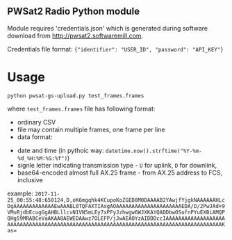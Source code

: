 ## PWSat2 Radio Python module

Module requires 'credentials.json' which is generated during software download from http://pwsat2.softwaremill.com.

Credentials file format:
`{"identifier": "USER_ID", "password": "API_KEY"}`


# Usage
 `python pwsat-gs-upload.py test_frames.frames`
 
 where `test_frames.frames` file has following format:
 
 * ordinary CSV 
 * file may contain multiple frames, one frame per line
 * data format:
 
  - date and time (in pythoic way: `datetime.now().strftime("%Y-%m-%d_%H:%M:%S:%f")`)
  - signle letter indicating transmission type - `U` for uplink, `D` for downlink,
  - base64-encoded almost full AX.25 frame - from AX.25 address to FCS, inclusive
  
  example:
  ```2017-11-25_00:55:48:650124,D,oK6mgqhk4KCupoKoZGED8M0DAAAAB2YAwjfYjgkNAAAAAAHLcDgAAAAAAAAAAAAAEwAAABL0TQFAXTIAxgAOAAAAAAAAAAAAAAAAAAAAAEDA/D/2PwJAd+9VMuRjdbEcugGgAHBLllcvN1VN5mLEy7xPFyJzhwgw6WJXKAYQADDbwOSufnPYuEXBiAMQPQHg59MRABCeVaAKAA8AEWEDAAwz7OLEFP/jJwAEAOYzAIDDDccIAAAAAAAAAAAAAAAAAAAAAAAAAAAAAAAAAAAAAAAAAAAAAAAAAAAAAAAAAAAAAAAAAAAAAAAAAAAAAAAAAAAAAAAAKas=```

